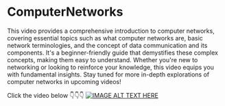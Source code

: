 # ComputerNetworks
This video provides a comprehensive introduction to computer networks, covering essential topics such as what computer networks are, basic network terminologies, and the concept of data communication and its components. It's a beginner-friendly guide that demystifies these complex concepts, making them easy to understand. Whether you're new to networking or looking to reinforce your knowledge, this video equips you with fundamental insights. Stay tuned for more in-depth explorations of computer networks in upcoming videos!

Click the video below 👇👇👇
[![IMAGE ALT TEXT HERE](https://img.youtube.com/vi/kPmE2M_2QLk/0.jpg)](https://www.youtube.com/watch?v=kPmE2M_2QLk)
